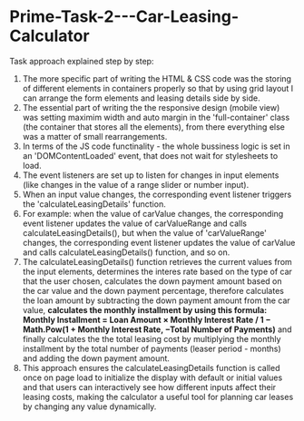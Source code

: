 # Prime-Task-2---Car-Leasing-Calculator

Task approach explained step by step:

1. The more specific part of writing the HTML & CSS code was the storing of different elements in containers properly so that by using grid layout I can arrange the form elements and leasing details side by side.
2. The essential part of writing the the responsive design (mobile view) was setting maximim width and auto margin in the 'full-container' class (the container that stores all the elements), from there everything else was a matter of small rearrangements.
3. In terms of the JS code functinality - the whole bussiness logic is set in an 'DOMContentLoaded' event, that does not wait for stylesheets to load.
4. The event listeners are set up to listen for changes in input elements (like changes in the value of a range slider or number input).
5. When an input value changes, the corresponding event listener triggers the 'calculateLeasingDetails' function.
6. For example: when the value of carValue changes, the corresponding event listener updates the value of carValueRange and calls calculateLeasingDetails(), but when the value of 'carValueRange' changes, the corresponding event listener updates the value of carValue and calls calculateLeasingDetails() function, and so on.
7. The calculateLeasingDetails() function retrieves the current values from the input elements, determines the interes rate based on the type of car that the user chosen, calculates the down payment amount based on the car value and the down payment percentage, therefore calculates the loan amount by subtracting the down payment amount from the car value, **calculates the monthly installment by using this formula: Monthly Installment = Loan Amount × Monthly Interest Rate / 1 − Math.Pow(1 + Monthly Interest Rate, −Total Number of Payments)** and finally calculates the the total leasing cost by multiplying the monthly installment by the total number of payments (leaser period - months) and adding the down payment amount.
8. This approach ensures the calculateLeasingDetails function is called once on page load to initialize the display with default or initial values and that users can interactively see how different inputs affect their leasing costs, making the calculator a useful tool for planning car leases by changing any value dynamically.



​

